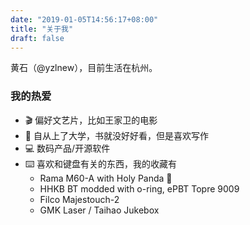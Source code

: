 ```yaml
---
date: "2019-01-05T14:56:17+08:00"
title: "关于我"
draft: false
---
```


黄石（@yzlnew），目前生活在杭州。

### 我的热爱

- 🎬 偏好文艺片，比如王家卫的电影
- 📖 自从上了大学，书就没好好看，但是喜欢写作
- 💻 数码产品/开源软件
- ⌨️  喜欢和键盘有关的东西，我的收藏有
  - Rama M60-A with Holy Panda 🐼
  - HHKB BT modded with o-ring, ePBT Topre 9009
  - Filco Majestouch-2
  - GMK Laser / Taihao Jukebox


